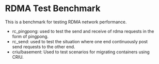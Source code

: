 # RDMA Test Benchmark

This is a benchmark for testing RDMA network performance.
- rc_pingpong: used to test the send and receive of rdma requests in the form of pingpong.
- rc_send: used to test the situation where one end continuously post send requests to the other end.
- criu/basement: Used to test scenarios for migrating containers using CRIU.